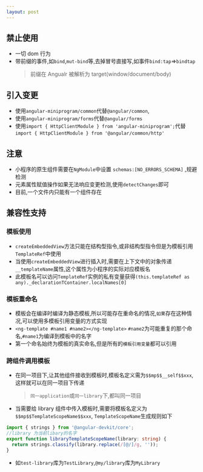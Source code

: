 ```yaml
---
layout: post
---
```

## 禁止使用

- 一切 dom 行为
- 带前缀的事件,如`bind`,`mut-bind`等,去掉冒号直接写,如事件`bind:tap`=>`bindtap`
  > 前缀在 Angualr 被解析为 target(window/document/body)

## 引入变更

- 使用`angular-miniprogram/common`代替`@angular/common`,
- 使用`angular-miniprogram/forms`代替`@angular/forms`
- 使用`import { HttpClientModule } from 'angular-miniprogram';`代替`import { HttpClientModule } from '@angular/common/http'`

## 注意

- 小程序的原生组件需要在`NgModule`中设置 `schemas:[NO_ERRORS_SCHEMA]` ,规避检测
- 元素属性赋值操作如果无法响应变更检测,使用`detectChanges`即可
- 目前,一个文件内只能有一个组件存在

## 兼容性支持

### 模板使用

- `createEmbeddedView`方法只能在结构型指令,或非结构型指令但是为模板引用`TemplateRef`中使用
- 当使用`createEmbeddedView`进行插入时,需要在上下文中的对象传递`__templateName`属性,这个属性为小程序的实际对应模板名
- 此模板名可以访问`TemplateRef`实例的私有变量获得`(this.templateRef as any)._declarationTContainer.localNames[0]`

### 模板重命名

- 模板会在编译时编译为静态模板,所以可能存在重命名的情况,`如果`存在这种情况,可以使用多模板引用变量的方式实现
- `<ng-template #name1 #name2></ng-template>` `#name2`为可能重复的那个命名,`#name1`为编译到模板中的名字
- 第一个命名始终为模板的真实命名,但是所有的`模板引用变量`都可以引用

### 跨组件调用模板

- 在同一项目下,让其他组件接收到模板时,模板名定义需为`$$mp$$__self$$xxx`,这样就可以在同一项目下传递
  > `同一application`或`同一library`下,都叫同一项目
- 当需要给 library 组件中传入模板时,需要将模板名定义为`$$mp$$TemplateScopeName$$xxx`, `TemplateScopeName`生成规则如下

```ts
import { strings } from '@angular-devkit/core';
//library 为当前libary的名字
export function libraryTemplateScopeName(library: string) {
  return strings.classify(library.replace(/[@/]/g, ''));
}
```

- 如`test-library`库为`TestLibrary`,`@my/library`库为`MyLibrary`
